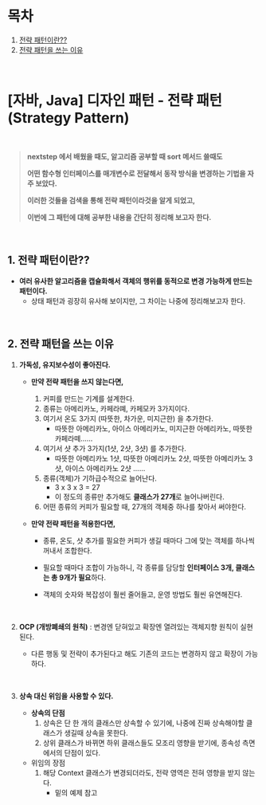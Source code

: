 # 목차

1. [전략 패턴이란??](#1-전략-패턴이란) <br/>
2. [전략 패턴을 쓰는 이유](#2-전략-패턴을-쓰는-이유) <br/>

<br/>

# [자바, Java] 디자인 패턴 - 전략 패턴 (Strategy Pattern)

<br/>

> **nextstep 에서 배웠을 때도, 알고리즘 공부할 때 sort 메서드 쓸때도**
>
> **어떤 함수형 인터페이스를 매개변수로 전달해서 동작 방식을 변경하는 기법을 자주 보았다.**
>
> **이러한 것들을 검색을 통해 전략 패턴이라것을 알게 되었고,**
>
> **이번에 그 패턴에 대해 공부한 내용을 간단히 정리해 보고자 한다.**

<br/>

## 1. 전략 패턴이란??

- **여러 유사한 알고리즘을 캡슐화해서 객체의 행위를 동적으로 변경 가능하게 만드는 패턴이다.**
  - 상태 패턴과 굉장히 유사해 보이지만, 그 차이는 나중에 정리해보고자 한다.

<br/>

## 2. 전략 패턴을 쓰는 이유

1. **가독성, 유지보수성이 좋아진다.**

   - **만약 전략 패턴을 쓰지 않는다면,**

     1. 커피를 만드는 기계를 설계한다.
     2. 종류는 아메리카노, 카페라뗴, 카페모카 3가지이다.
     3. 여기서 온도 3가지 (따뜻한, 차가운, 미지근한) 을 추가한다.
        - 따뜻한 아메리카노, 아이스 아메리카노, 미지근한 아메리카노, 따뜻한 카페라떼......
     4. 여기서 샷 추가 3가지(1샷, 2샷, 3샷) 를 추가한다.
        - 따뜻한 아메리카노 1샷, 따뜻한 아메리카노 2샷, 따뜻한 아메리카노 3샷, 아이스 아메리카노 2샷 ......
     5. 종류(객체)가 기하급수적으로 늘어난다.
        - 3 x 3 x 3 = 27
        - 이 정도의 종류만 추가해도 **클래스가 27개**로 늘어나버린다.
     6. 어떤 종류의 커피가 필요할 때, 27개의 객체중 하나를 찾아서 써야한다.

   - **만약 전략 패턴을 적용한다면,**

     - 종류, 온도, 샷 추가를 필요한 커피가 생길 때마다 그에 맞는 객체를 하나씩 꺼내서 조합한다.

     - 필요할 때마다 조합이 가능하니, 각 종류를 담당할 **인터페이스 3개, 클래스는 총 9개가 필요**하다.

     - 객체의 숫자와 복잡성이 훨씬 줄어들고, 운영 방법도 훨씬 유연해진다.

       <br/>

2. **OCP (개방폐쇄의 원칙)** : 변경엔 닫혀있고 확장엔 열려있는 객체지향 원칙이 실현된다.

   - 다른 행동 및 전략이 추가된다고 해도 기존의 코드는 변경하지 않고 확장이 가능하다.

     <br/>

3. **상속 대신 위임을 사용할 수 있다.**

   - **상속의 단점**
     1. 상속은 단 한 개의 클래스만 상속할 수 있기에, 나중에 진짜 상속해야할 클래스가 생길때 상속을 못한다.
     2. 상위 클래스가 바뀌면 하위 클래스들도 모조리 영향을 받기에, 종속성 측면에서의 단점이 있다.
   - 위임의 장점
     1. 해당 Context 클래스가 변경되더라도, 전략 영역은 전혀 영향을 받지 않는다.
        - 밑의 예제 참고

<br/>

